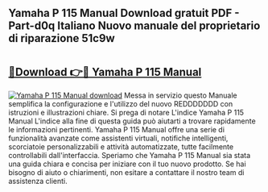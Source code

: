 ## Yamaha P 115 Manual Download gratuit PDF - Part-d0q Italiano Nuovo manuale del proprietario di riparazione 51c9w

# <h2><a href="http://dfelv12.blite.top/?on=Yamaha+P+115+Manual">🔗Download 👉🔴 Yamaha P 115 Manual</a></h2>

[![Yamaha P 115 Manual download](https://i.imgur.com/lujVjoI.png)](http://dfelv12.blite.top/?on=Yamaha+P+115+Manual)
Messa in servizio questo Manuale semplifica la configurazione e l'utilizzo del nuovo REDDDDDDD con istruzioni e illustrazioni chiare. Si prega di notare L'indice Yamaha P 115 Manual L'indice alla fine di questa guida può aiutarti a trovare rapidamente le informazioni pertinenti. Yamaha P 115 Manual offre una serie di funzionalità avanzate come assistenti virtuali, notifiche intelligenti, scorciatoie personalizzabili e attività automatizzate, tutte facilmente controllabili dall'interfaccia. Speriamo che Yamaha P 115 Manual sia stata una guida chiara e concisa per iniziare con il tuo nuovo prodotto. Se hai bisogno di aiuto o chiarimenti, non esitare a contattare il nostro team di assistenza clienti.
